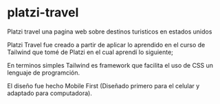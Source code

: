 # platzi-travel
Platzi travel una pagina web sobre destinos turisticos en estados unidos

Platzi Travel fue creado a partir de aplicar lo aprendido en el curso de Tailwind que tomé de Platzi en el cual aprendí lo siguiente;

En terminos simples Tailwind es framework que facilita el uso de CSS un lenguaje de programción.

El diseño fue hecho Mobile First (Diseñado primero para el celular y adaptado para computadora).

 



